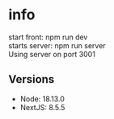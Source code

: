 # info
start front: npm run dev <br>
starts server: npm run server <br>
Using server on port 3001

## Versions
- Node: 18.13.0
- NextJS: 8.5.5
